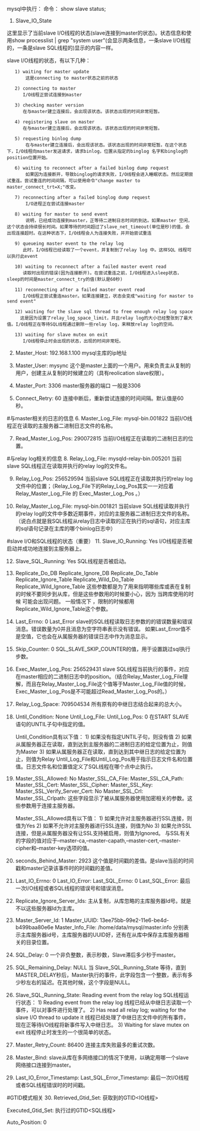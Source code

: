 mysql中执行：
	命令：
		show slave status;

1. Slave_IO_State

这里显示了当前slave I/O线程的状态(slave连接到master的状态)。状态信息和使用show processlist | grep "system user"(会显示两条信息，一条slave I/O线程的，一条是slave SQL线程的)显示的内容一样。


slave I/O线程的状态，有以下几种：

       1) waiting for master update
           这是connecting to master状态之前的状态

       2) connecting to master
          I/O线程正尝试连接到master

       3) checking master version
          在与master建立连接后，会出现该状态。该状态出现的时间非常短暂。

       4) registering slave on master
          在与master建立连接后，会出现该状态。该状态出现的时间非常短暂。  

       5) requesting binlog dump
           在与master建立连接后，会出现该状态。该状态出现的时间非常短暂。在这个状态下，I/O线程向master发送请求，请求binlog，位置从指定的binglog 名字和binglog的position位置开始。

       6) waiting to reconnect after a failed binlog dump request
           如果因为连接断开，导致binglog的请求失败，I/O线程会进入睡眠状态。然后定期尝试重连。尝试重连的时间间隔，可以使用命令"change master to master_connect_trt=X;"改变。

       7) reconnecting after a failed binglog dump request
           I/O进程正在尝试连接master

       8) waiting for master to send event
           说明，已经成功连接到master，正等待二进制日志时间的到达。如果master 空闲，这个状态会持续很长时间。如果等待的时间超过了slave_net_timeout(单位是秒)的值，会出现连接超时。在这种状态下，I/O线程会人为连接失败，并开始尝试重连

       9) queueing master event to the relay log
          此时，I/O线程已经读取了一个event，并复制到了relay log 中。这样SQL 线程可以执行此event

       10) waiting to reconnect after a failed master event read
          读取时出现的错误(因为连接断开)。在尝试重连之前，I/O线程进入sleep状态，sleep的时间是master_connect_try的值(默认是60秒)

       11) reconnecting after a failed master event read
          I/O线程正尝试重连master。如果连接建立，状态会变成"waiting for master to send event"

       12) waiting for the slave sql thread to free enough relay log space
         这是因为设置了relay_log_space_limit，并且relay log的大小已经整张到了最大值。I/O线程正在等待SQL线程通过删除一些relay log，来释放relay log的空间。

       13) waiting for slave mutex on exit
          I/O线程停止时会出现的状态，出现的时间非常短。


2. Master_Host: 192.168.1.100
mysql主库的ip地址

3. Master_User: mysync
这个是master上面的一个用户。用来负责主从复制的用户，创建主从复制的时候建立的（具有reolication slave权限）。

4. Master_Port: 3306
master服务器的端口  一般是3306

5. Connect_Retry: 60
连接中断后，重新尝试连接的时间间隔。默认值是60秒。

#与master相关的日志的信息
6. Master_Log_File: mysql-bin.001822
当前I/O线程正在读取的主服务器二进制日志文件的名称。

7. Read_Master_Log_Pos: 290072815
当前I/O线程正在读取的二进制日志的位置。

#与relay log相关的信息
8. Relay_Log_File: mysqld-relay-bin.005201
当前slave SQL线程正在读取并执行的relay log的文件名。

9. Relay_Log_Pos: 256529594
当前slave SQL线程正在读取并执行的relay log文件中的位置；（Relay_Log_File下的Relay_Log_Pos其实一一对应着 Relay_Master_Log_File 的 Exec_Master_Log_Pos 。）

10. Relay_Master_Log_File: mysql-bin.001821
当前slave SQL线程读取并执行的relay log的文件中多数近期事件，对应的主服务器二进制日志文件的名称。（说白点就是我SQL线程从relay日志中读取的正在执行的sql语句，对应主库的sql语句记录在主库的哪个binlog日志中）

#slave I/O和SQL线程的状态（重要）
11. Slave_IO_Running: Yes
I/O线程是否被启动并成功地连接到主服务器上。

12. Slave_SQL_Running: Yes
SQL线程是否被启动。

13. Replicate_Do_DB
  Replicate_Ignore_DB
  Replicate_Do_Table
  Replicate_Ignore_Table
  Replicate_Wild_Do_Table
  Replicate_Wild_Ignore_Table
这些参数都是为了用来指明哪些库或表在复制的时候不要同步到从库，但是这些参数用的时候要小心，因为 当跨库使用的时候 可能会出现问题。
一般情况下 ，限制的时候都用Replicate_Wild_Ignore_Table这个参数。

14. Last_Errno: 0
    Last_Error
slave的SQL线程读取日志参数的的错误数量和错误消息。错误数量为0并且消息为空字符串表示没有错误。
如果Last_Error值不是空值，它也会在从属服务器的错误日志中作为消息显示。 

15. Skip_Counter: 0
SQL_SLAVE_SKIP_COUNTER的值，用于设置跳过sql执行步数。

16. Exec_Master_Log_Pos: 256529431
slave SQL线程当前执行的事件，对应在master相应的二进制日志中的position。（结合Relay_Master_Log_File理解，而且在Relay_Master_Log_File这个值等于Master_Log_File值的时候，Exec_Master_Log_Pos是不可能超过Read_Master_Log_Pos的。）

17. Relay_Log_Space: 709504534
所有原有的中继日志结合起来的总大小。

18. Until_Condition: None
    Until_Log_File:
    Until_Log_Pos: 0
在START SLAVE语句的UNTIL子句中指定的值。

	Until_Condition具有以下值：
		1) 如果没有指定UNTIL子句，则没有值
		2) 如果从属服务器正在读取，直到达到主服务器的二进制日志的给定位置为止，则值为Master
		3) 如果从属服务器正在读取，直到达到其中继日志的给定位置为止，则值为Relay
Until_Log_File和Until_Log_Pos用于指示日志文件名和位置值。日志文件名和位置值定义了SQL线程在哪个点中止执行。

19. Master_SSL_Allowed: No
    Master_SSL_CA_File: 
    Master_SSL_CA_Path: 
    Master_SSL_Cert: 
    Master_SSL_Cipher: 
    Master_SSL_Key:
    Master_SSL_Verify_Server_Cert: No 
    Master_SSL_Crl: 
    Master_SSL_Crlpath:
这些字段显示了被从属服务器使用加密相关的参数。这些参数用于连接主服务器。

	Master_SSL_Allowed具有以下值：
		1) 如果允许对主服务器进行SSL连接，则值为Yes
		2) 如果不允许对主服务器进行SSL连接，则值为No
		3) 如果允许SSL连接，但是从属服务器没有让SSL支持被启用，则值为Ignored。
与SSL有关的字段的值对应于–master-ca,–master-capath,–master-cert,–master-cipher和–master-key选项的值。

20. seconds_Behind_Master: 2923
这个值是时间戳的差值。是slave当前的时间戳和master记录该事件时的时间戳的差值。

21. Last_IO_Errno: 0
    Last_IO_Error: 
    Last_SQL_Errno: 0
    Last_SQL_Error: 
    最后一次I/O线程或者SQL线程的错误号和错误消息。

22. Replicate_Ignore_Server_Ids: 
主从复制，从库忽略的主库服务器Id号。就是不以这些服务器Id为主库。

23. Master_Server_Id: 1
    Master_UUID: 13ee75bb-99e2-11e6-be4d-b499baa80e6e
    Master_Info_File: /home/data/mysql/master.info
    分别表示主库服务器id号，主库服务器的UUID好，还有在从库中保存主库服务器相关的目录位置。

24. SQL_Delay: 0
一个非负整数，表示秒数，Slave滞后多少秒于master。

25. SQL_Remaining_Delay: NULL
当 Slave_SQL_Running_State 等待，直到MASTER_DELAY秒后，Master执行的事件，此字段包含一个整数，表示有多少秒左右的延迟。在其他时候，这个字段是NULL。

26. Slave_SQL_Running_State: Reading event from the relay log
	SQL线程运行状态：
		1) Reading event from the relay log
		线程已经从中继日志读取一个事件，可以对事件进行处理了。
		2) Has read all relay log; waiting for the slave I/O thread to update it
		线程已经处理了中继日志文件中的所有事件，现在正等待I/O线程将新事件写入中继日志。
		3) Waiting for slave mutex on exit
		线程停止时发生的一个很简单的状态。

27. Master_Retry_Count: 86400
连接主库失败最多的重试次数。

28. Master_Bind: 
slave从库在多网络接口的情况下使用，以确定用哪一个slave网络接口连接到master。

29. Last_IO_Error_Timestamp: 
    Last_SQL_Error_Timestamp: 
    最后一次I/O线程或者SQL线程错误时的时间戳。

 

#GTID模式相关
30. Retrieved_Gtid_Set: 
  获取到的GTID<IO线程>

  Executed_Gtid_Set: 
  执行过的GTID<SQL线程>

 

  Auto_Position: 0
